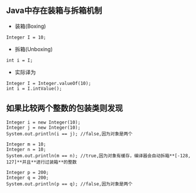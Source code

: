 ## Java中存在装箱与拆箱机制
- 装箱(Boxing)  
```
Integer I = 10;
```
- 拆箱(Unboxing)  
```
int i = I;
```
- 实际译为  
```
Integer I = Integer.valueOf(10);
int i = I.intValue();
```

## 如果比较两个整数的包装类则发现  
```
Integer i = new Integer(10);
Integer j = new Integer(10);
System.out.println(i == j); //false,因为对象是两个

Integer m = 10;
Integer n = 10;
System.out.println(m == n); //true,因为对象有缓存，编译器会自动拆箱**[-128, 127]**并且**进行过装箱**的整数

Integer p = 200;
Integer q = 200;
System.out.println(p == q); //false,因为对象是两个
```
